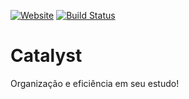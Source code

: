 [![Website](https://img.shields.io/badge/website-online-brightgreen)](http://andreyrk.com/catalyst)
[![Build Status](https://www.travis-ci.com/andreyrk/catalyst.svg?branch=main)](https://app.travis-ci.com/github/andreyrk/catalyst)

# Catalyst

Organização e eficiência em seu estudo!
